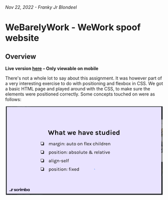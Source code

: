 *Nov 22, 2022 - Franky Jr Blondeel*


# WeBarelyWork - WeWork spoof website

## Overview

**Live version [here](https://we-barely-work.netlify.app/) – Only viewable on mobile**

There's not a whole lot to say about this assignment. It was however part of a very interesting exercise to do with positioning and flexbox in CSS.
We got a basic HTML page and played around with the CSS, to make sure the elements were positioned correctly.
Some concepts touched on were as follows:
<p align="center">
<img alt="concepts" src="https://github.com/MrFranksJr/MrFranksJr/blob/main/assets/coworking-space/concepts.png">
</p>